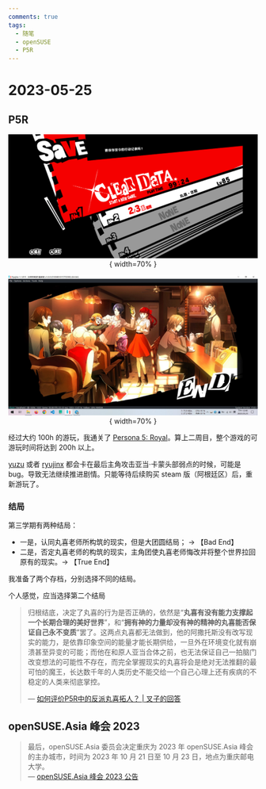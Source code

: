 ```yaml
---
comments: true
tags:
  - 随笔
  - openSUSE
  - P5R
---
```


# 2023-05-25

## P5R

[p5r]: https://store.steampowered.com/app/1687950/Persona_5_Royal/
[ryujinx]: https://ryujinx.org/
[yuzu]: https://yuzu-emu.org/

<center>

![01](./images/2023-05/Ryujinx_5lfqAcocEy.png){ width=70% }

![02](./images/2023-05/Ryujinx_Xjc5SFXEdZ.jpg){ width=70% }

</center>

经过大约 100h 的游玩，我通关了 [Persona 5: Royal][p5r]。算上二周目，整个游戏的可游玩时间将达到 200h 以上。

[yuzu] 或者 [ryujinx] 都会卡在最后主角攻击亚当·卡蒙头部弱点的时候，可能是 bug。导致无法继续推进剧情。只能等待后续购买 steam 版（阿根廷区）后，重新游玩了。

### 结局

第三学期有两种结局：

* 一是，认同丸喜老师所构筑的现实，但是大团圆结局； → 【Bad End】
* 二是，否定丸喜老师的构筑的现实，主角团使丸喜老师悔改并将整个世界拉回原有的现实。→ 【True End】

我准备了两个存档，分别选择不同的结局。

个人感觉，应当选择第二个结局

> 归根结底，决定了丸喜的行为是否正确的，依然是“**丸喜有没有能力支撑起一个长期合理的美好世界**”，和“**拥有神的力量却没有神的精神的丸喜能否保证自己永不变质**”罢了。这两点丸喜都无法做到，他的阿撒托斯没有改写现实的能力，是依靠印象空间的能量才能长期供给，一旦外在环境变化就有崩溃甚至异变的可能；而他在和原人亚当合体之前，也无法保证自己一拍脑门改变想法的可能性不存在，而完全掌握现实的丸喜将会是绝对无法推翻的最可怕的魔王，长达数千年的人类历史不能交给一个自己心理上还有疾病的不稳定的人类来彻底掌控。
>
> — [如何评价P5R中的反派丸喜拓人？ | 叉子的回答][zhihu]

[zhihu]: https://www.zhihu.com/question/390878156/answer/2756743644

## openSUSE.Asia 峰会 2023

> 最后，openSUSE.Asia 委员会决定重庆为 2023 年 openSUSE.Asia 峰会的主办城市，时间为 2023 年 10 月 21 日至 10 月 23 日，地点为重庆邮电大学。<br />
> — [openSUSE.Asia 峰会 2023 公告]

[openSUSE.Asia 峰会 2023 公告]: https://suse.org.cn/%E7%A4%BE%E5%8C%BA%E6%96%B0%E9%97%BB/2023/05/21/openSUSE.Asia-%E5%B3%B0%E4%BC%9A-2023-%E5%85%AC%E5%91%8A.html